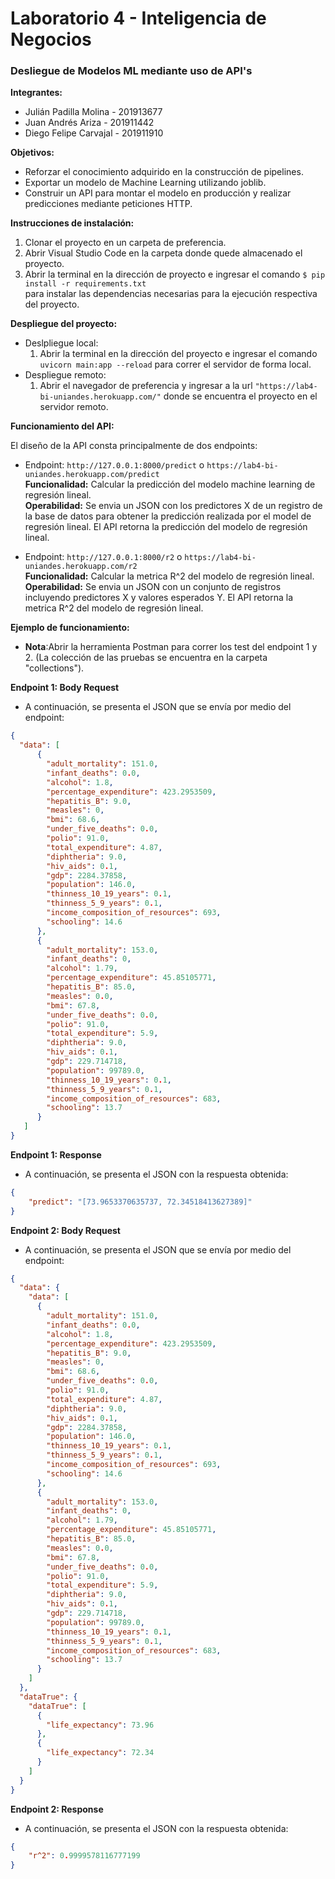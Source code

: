 # Laboratorio 4 - Inteligencia de Negocios

<h3>Desliegue de Modelos ML mediante uso de API's</h3>

<strong>Integrantes:</strong>
  <ul>
    <li>Julián Padilla Molina - 201913677</li>
    <li>Juan Andrés Ariza - 201911442</li>
    <li>Diego Felipe Carvajal - 201911910</li>
  </ul>
  

<strong>Objetivos:</strong>
  <ul>
    <li>Reforzar el conocimiento adquirido en la construcción de pipelines.</li>
    <li>Exportar un modelo de Machine Learning utilizando joblib.</li>
    <li>Construir un API para montar el modelo en producción y realizar predicciones mediante peticiones HTTP.</li>
  </ul> 

<strong>Instrucciones de instalación:</strong>
  <ol>
  <li>Clonar el proyecto en un carpeta de preferencia.</li>
  <li>Abrir Visual Studio Code en la carpeta donde quede almacenado el proyecto.</li>
  <li>Abrir la terminal en la dirección de proyecto e ingresar el comando <code>$ pip install -r requirements.txt
</code> para instalar las dependencias necesarias para la ejecución respectiva del proyecto.</li>
  </ol>
  
<strong>Despliegue del proyecto:</strong>
  <ul>
    <li>
      Deslpliegue local:
      <ol>
        <li>Abrir la terminal en la dirección del proyecto e ingresar el comando <code>uvicorn main:app --reload</code> para correr el servidor de forma local.</li>
      </ol>
    </li>
    <li>
      Despliegue remoto:
      <ol>
        <li>Abrir el navegador de preferencia y ingresar a la url <code>"https://lab4-bi-uniandes.herokuapp.com/"</code> donde se encuentra el proyecto en el servidor remoto.</li>
      </ol>
    </li>
  </ul>
 
 <strong>Funcionamiento del API:</strong>
 
 El diseño de la API consta principalmente de dos endpoints:
 
 <ul>
  <li>
    Endpoint: <code>http://127.0.0.1:8000/predict</code> o <code>https://lab4-bi-uniandes.herokuapp.com/predict</code>
    <br>
    <strong>Funcionalidad:</strong> Calcular la predicción del modelo machine learning de regresión lineal.
    <br>
    <strong>Operabilidad:</strong> Se envia un JSON con los predictores X de un registro de la base de datos para obtener la predicción realizada por el model de regresión lineal. El API retorna la predicción del modelo de regresión lineal.
    <br>
  </li>
</ul>
<ul>
  <li>Endpoint: <code>http://127.0.0.1:8000/r2</code> o <code>https://lab4-bi-uniandes.herokuapp.com/r2</code>
    <br>
    <strong>Funcionalidad:</strong> Calcular la metrica R^2 del modelo de regresión lineal.
    <br>
    <strong>Operabilidad:</strong> Se envia un JSON con un conjunto de registros incluyendo predictores X y valores esperados Y. El API retorna la metrica R^2 del modelo de regresión lineal.
    <br>  
  </li>
 </ul>
 
<strong>Ejemplo de funcionamiento:</strong>
<ul>
    <li><strong>Nota</strong>:Abrir la herramienta Postman para correr los test del endpoint 1 y
      2. (La colección de las pruebas se encuentra en la carpeta "collections").</li>
</ul>

<strong>Endpoint 1: Body Request</strong>
<ul>
  <li>A continuación, se presenta el JSON que se envía por medio del endpoint:</li>
</ul>

```json
{
  "data": [
      {
        "adult_mortality": 151.0,
        "infant_deaths": 0.0,
        "alcohol": 1.8,
        "percentage_expenditure": 423.2953509,
        "hepatitis_B": 9.0,
        "measles": 0,
        "bmi": 68.6,
        "under_five_deaths": 0.0,
        "polio": 91.0,
        "total_expenditure": 4.87,
        "diphtheria": 9.0,
        "hiv_aids": 0.1,
        "gdp": 2284.37858,
        "population": 146.0,
        "thinness_10_19_years": 0.1,
        "thinness_5_9_years": 0.1,
        "income_composition_of_resources": 693,
        "schooling": 14.6
      },
      {
        "adult_mortality": 153.0,
        "infant_deaths": 0,
        "alcohol": 1.79,
        "percentage_expenditure": 45.85105771,
        "hepatitis_B": 85.0,
        "measles": 0.0,
        "bmi": 67.8,
        "under_five_deaths": 0.0,
        "polio": 91.0,
        "total_expenditure": 5.9,
        "diphtheria": 9.0,
        "hiv_aids": 0.1,
        "gdp": 229.714718,
        "population": 99789.0,
        "thinness_10_19_years": 0.1,
        "thinness_5_9_years": 0.1,
        "income_composition_of_resources": 683,
        "schooling": 13.7
      }
   ]
}
```

<strong>Endpoint 1: Response</strong>
<ul>
  <li>A continuación, se presenta el JSON con la respuesta obtenida:</li>
</ul>

```json
{
    "predict": "[73.9653370635737, 72.34518413627389]"
}
```

<strong>Endpoint 2: Body Request</strong>
<ul>
  <li>A continuación, se presenta el JSON que se envía por medio del endpoint:</li>
</ul>

```json
{
  "data": {
    "data": [
      {
        "adult_mortality": 151.0,
        "infant_deaths": 0.0,
        "alcohol": 1.8,
        "percentage_expenditure": 423.2953509,
        "hepatitis_B": 9.0,
        "measles": 0,
        "bmi": 68.6,
        "under_five_deaths": 0.0,
        "polio": 91.0,
        "total_expenditure": 4.87,
        "diphtheria": 9.0,
        "hiv_aids": 0.1,
        "gdp": 2284.37858,
        "population": 146.0,
        "thinness_10_19_years": 0.1,
        "thinness_5_9_years": 0.1,
        "income_composition_of_resources": 693,
        "schooling": 14.6
      },
      {
        "adult_mortality": 153.0,
        "infant_deaths": 0,
        "alcohol": 1.79,
        "percentage_expenditure": 45.85105771,
        "hepatitis_B": 85.0,
        "measles": 0.0,
        "bmi": 67.8,
        "under_five_deaths": 0.0,
        "polio": 91.0,
        "total_expenditure": 5.9,
        "diphtheria": 9.0,
        "hiv_aids": 0.1,
        "gdp": 229.714718,
        "population": 99789.0,
        "thinness_10_19_years": 0.1,
        "thinness_5_9_years": 0.1,
        "income_composition_of_resources": 683,
        "schooling": 13.7
      }
    ]
  },
  "dataTrue": {
    "dataTrue": [
      {
        "life_expectancy": 73.96
      },
      {
        "life_expectancy": 72.34
      }
    ]
  }
}
```


<strong>Endpoint 2: Response</strong>
<ul>
  <li>A continuación, se presenta el JSON con la respuesta obtenida:</li>
</ul>

```json
{
    "r^2": 0.9999578116777199
}
```
